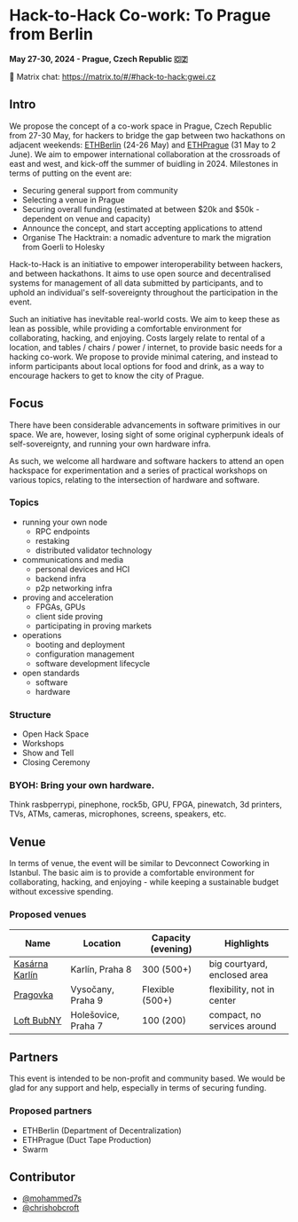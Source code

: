 # Hack-to-Hack Co-work: To Prague from Berlin

**May 27-30, 2024 - Prague, Czech Republic 🇨🇿**

💬 Matrix chat: https://matrix.to/#/#hack-to-hack:gwei.cz

## Intro

We propose the concept of a co-work space in Prague, Czech Republic from 27-30 May, for hackers to bridge the gap between two hackathons on adjacent weekends: [ETHBerlin](https://ethberlin.org/) (24-26 May) and [ETHPrague](https://ethprague.com/) (31 May to 2 June). We aim to empower international collaboration at the crossroads of east and west, and kick-off the summer of buidling in 2024.
Milestones in terms of putting on the event are:

- Securing general support from community
- Selecting a venue in Prague
- Securing overall funding (estimated at between $20k and $50k - dependent on venue and capacity)
- Announce the concept, and start accepting applications to attend
- Organise The Hacktrain: a nomadic adventure to mark the migration from Goerli to Holesky

Hack-to-Hack is an initiative to empower interoperability between hackers, and between hackathons. It aims to use open source and decentralised systems for management of all data submitted by participants, and to uphold an individual's self-sovereignty throughout the participation in the event.

Such an initiative has inevitable real-world costs. We aim to keep these as lean as possible, while providing a comfortable environment for collaborating, hacking, and enjoying. Costs largely relate to rental of a location, and tables / chairs / power / internet, to provide basic needs for a hacking co-work. We propose to provide minimal catering, and instead to inform participants about local options for food and drink, as a way to encourage hackers to get to know the city of Prague.

## Focus 

There have been considerable advancements in software primitives in our space. We are, however, losing sight of some original cypherpunk ideals of self-sovereignty, and running your own hardware infra.

As such, we welcome all hardware and software hackers to attend an open hackspace for experimentation and a series of practical workshops on various topics, relating to the intersection of hardware and software. 

### Topics

 - running your own node
   - RPC endpoints
   - restaking
   - distributed validator technology
 - communications and media
   - personal devices and HCI
   - backend infra  
   - p2p networking infra 
 - proving and acceleration
   - FPGAs, GPUs 
   - client side proving
   - participating in proving markets
 - operations
   - booting and deployment
   - configuration management
   - software development lifecycle
 - open standards
   - software
   - hardware

### Structure 
 - Open Hack Space
 - Workshops
 - Show and Tell
 - Closing Ceremony 

### BYOH: Bring your own hardware.

Think rasbperrypi, pinephone, rock5b, GPU, FPGA, pinewatch, 3d printers, TVs, ATMs, cameras, microphones, screens, speakers, etc. 

## Venue

In terms of venue, the event will be similar to Devconnect Coworking in Istanbul. The basic aim is to provide a comfortable environment for collaborating, hacking, and enjoying - while keeping a sustainable budget without excessive spending.

### Proposed venues

| Name | Location | Capacity (evening) | Highlights |
| --- | --- | --- | --- |
| [Kasárna Karlín](https://kasarnakarlin.cz/en/main-page) | Karlín, Praha 8 | 300 (500+) | big courtyard, enclosed area |
| [Pragovka](https://pragovka.com/en) | Vysočany, Praha 9 | Flexible (500+) | flexibility, not in center |
| [Loft BubNY](https://loftbubny.cz/) | Holešovice, Praha 7 | 100 (200) | compact, no services around |

## Partners

This event is intended to be non-profit and community based. We would be glad for any support and help, especially in terms of securing funding.

### Proposed partners

* ETHBerlin (Department of Decentralization)
* ETHPrague (Duct Tape Production)
* Swarm

## Contributor

* [@mohammed7s](https://github.com/mohammed7s)
* [@chrishobcroft](https://github.com/chrishobcroft)
